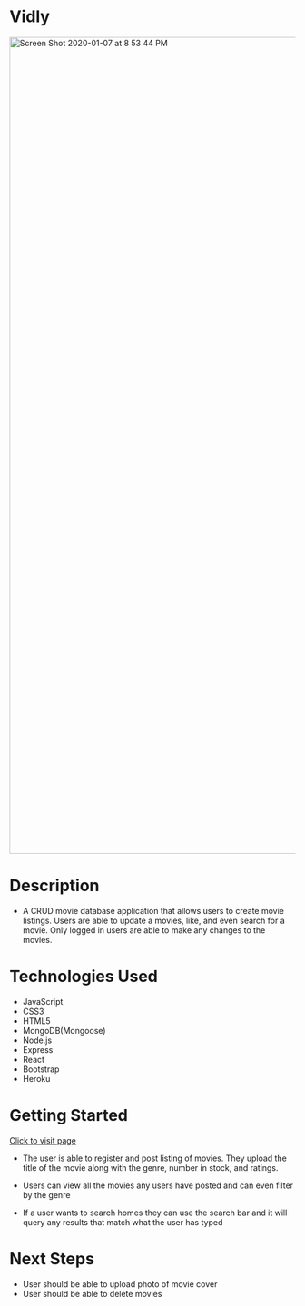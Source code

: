 # Vidly


<img width="1440" alt="Screen Shot 2020-01-07 at 8 53 44 PM" src="https://user-images.githubusercontent.com/53157290/132762924-56330496-3eea-4f96-80fc-0d53fbe04566.png">



# Description 

* A CRUD movie database application that allows users to create movie listings. Users are able to update a movies, like, and even search for a movie. Only logged in users are able to make any changes to the movies.

# Technologies Used
* JavaScript
* CSS3
* HTML5
* MongoDB(Mongoose)
* Node.js
* Express
* React
* Bootstrap
* Heroku


# Getting Started 

[Click to visit page](https://secret-cliffs-07289.herokuapp.com/movies)

* The user is able to register and post listing of movies. They upload the title of the movie along with the genre, number in stock, and ratings.

* Users can view all the movies any users have posted and can even filter by the genre

* If a user wants to search homes they can use the search bar and it will query any results that match what the user has typed

# Next Steps
* User should be able to upload photo of movie cover
* User should be able to delete movies